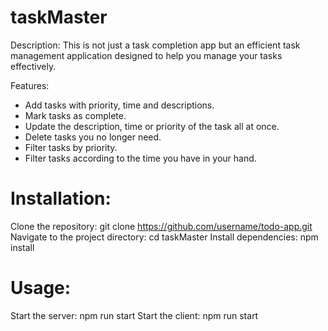 # taskMaster

Description:
This is not just a task completion app but an efficient task management application designed to help you manage your tasks effectively.

Features:

- Add tasks with priority, time and descriptions.
- Mark tasks as complete.
- Update the description, time or priority of the task all at once.
- Delete tasks you no longer need.
- Filter tasks by priority. 
- Filter tasks according to the time you have in your hand.

# Installation:

Clone the repository: git clone https://github.com/username/todo-app.git
Navigate to the project directory: cd taskMaster
Install dependencies: npm install

# Usage:

Start the server: npm run start
Start the client: npm run start